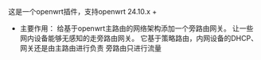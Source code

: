 这是一个openwrt插件，支持openwrt 24.10.x +

- 主要作用：
  给基于openwrt主路由的网络架构添加一个旁路由网关。 让一些网内设备能够无感知的走旁路由网关。 它基于策略路由，内网设备的DHCP、网关还是由主路由进行负责
  旁路由只进行流量
